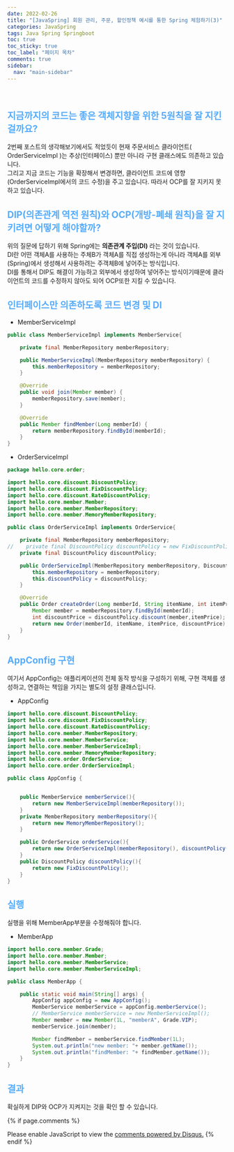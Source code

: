 ```yaml
---
date: 2022-02-26
title: "[JavaSpring] 회원 관리, 주문, 할인정책 예시를 통한 Spring 체험하기(3)"
categories: JavaSpring
tags: Java Spring Springboot
toc: true
toc_sticky: true
toc_label: "페이지 목차"
comments: true
sidebar:
  nav: "main-sidebar"
---
```


<br/>

## <span style="color:#58ACFA">지금까지의 코드는 좋은 객체지향을 위한 5원칙을 잘 지킨걸까요?</span>

2번째 포스트의 생각해보기에서도 적었듯이 현재 주문서비스 클라이언트( OrderServiceImpl )는 추상(인터페이스) 뿐만 아니라 구현 클래스에도 의존하고 있습니다.  
그리고 지금 코드는 기능을 확장해서 변경하면, 클라이언트 코드에 영향(OrderServiceImpl에서의 코드 수정)을 주고 있습니다. 따라서 OCP를 잘 지키지 못하고 있습니다.

## <span style="color:#58ACFA">DIP(의존관계 역전 원칙)와 OCP(개방-폐쇄 원칙)을 잘 지키려면 어떻게 해야할까?</span>

위의 질문에 답하기 위해 Spring에는 **의존관계 주입(DI)** 라는 것이 있습니다.  
DI란 어떤 객체A를 사용하는 주체B가 객체A를 직접 생성하는게 아니라 객체A를 외부(Spring)에서 생성해서 사용하려는 주객체B에 넣어주는 방식입니다.  
DI를 통해서 DIP도 해결이 가능하고 외부에서 생성하여 넣어주는 방식이기때문에 클라이언트의 코드를 수정하지 않아도 되어 OCP또한 지킬 수 있습니다.

## <span style="color:#58ACFA">인터페이스만 의존하도록 코드 변경 및 DI</span>

- MemberServiceImpl

```java
public class MemberServiceImpl implements MemberService{

    private final MemberRepository memberRepository;

    public MemberServiceImpl(MemberRepository memberRepository) {
        this.memberRepository = memberRepository;
    }

    @Override
    public void join(Member member) {
        memberRepository.save(member);
    }

    @Override
    public Member findMember(Long memberId) {
        return memberRepository.findById(memberId);
    }
}
```

- OrderServiceImpl

```java
package hello.core.order;

import hello.core.discount.DiscountPolicy;
import hello.core.discount.FixDiscountPolicy;
import hello.core.discount.RateDiscountPolicy;
import hello.core.member.Member;
import hello.core.member.MemberRepository;
import hello.core.member.MemoryMemberRepository;

public class OrderServiceImpl implements OrderService{

    private final MemberRepository memberRepository;
//    private final DiscountPolicy discountPolicy = new FixDiscountPolicy();
    private final DiscountPolicy discountPolicy;

    public OrderServiceImpl(MemberRepository memberRepository, DiscountPolicy discountPolicy) {
        this.memberRepository = memberRepository;
        this.discountPolicy = discountPolicy;
    }

    @Override
    public Order createOrder(Long memberId, String itemName, int itemPrice) {
        Member member = memberRepository.findById(memberId);
        int discountPrice = discountPolicy.discount(member,itemPrice);
        return new Order(memberId, itemName, itemPrice, discountPrice);
    }
}
```

## <span style="color:#58ACFA">AppConfig 구현</span>

여기서 AppConfig는 애플리케이션의 전체 동작 방식을 구성하기 위해, 구현 객체를 생성하고, 연결하는 책임을 가지는 별도의 설정 클래스입니다.

- AppConfig

```java
import hello.core.discount.DiscountPolicy;
import hello.core.discount.FixDiscountPolicy;
import hello.core.discount.RateDiscountPolicy;
import hello.core.member.MemberRepository;
import hello.core.member.MemberService;
import hello.core.member.MemberServiceImpl;
import hello.core.member.MemoryMemberRepository;
import hello.core.order.OrderService;
import hello.core.order.OrderServiceImpl;

public class AppConfig {


    public MemberService memberService(){
        return new MemberServiceImpl(memberRepository());
    }
    private MemberRepository memberRepository(){
        return new MemoryMemberRepository();
    }

    public OrderService orderService(){
        return new OrderServiceImpl(memberRepository(), discountPolicy());
    }
    public DiscountPolicy discountPolicy(){
        return new FixDiscountPolicy();
    }
}
```

## <span style="color:#58ACFA">실행</span>

실행을 위해 MemberApp부분을 수정해줘야 합니다.

- MemberApp

```java
import hello.core.member.Grade;
import hello.core.member.Member;
import hello.core.member.MemberService;
import hello.core.member.MemberServiceImpl;

public class MemberApp {

    public static void main(String[] args) {
        AppConfig appConfig = new AppConfig();
        MemberService memberService = appConfig.memberService();
        // MemberService memberService = new MemberServiceImpl();
        Member member = new Member(1L, "memberA", Grade.VIP);
        memberService.join(member);

        Member findMember = memberService.findMember(1L);
        System.out.println("new member: "+ member.getName());
        System.out.println("findMember: "+ findMember.getName());
    }
}
```

## <span style="color:#58ACFA">결과</span>

확실하게 DIP와 OCP가 지켜지는 것을 확인 할 수 있습니다.

{% if page.comments %}

<div id="disqus_thread"></div>
<script>
    /**
    *  RECOMMENDED CONFIGURATION VARIABLES: EDIT AND UNCOMMENT THE SECTION BELOW TO INSERT DYNAMIC VALUES FROM YOUR PLATFORM OR CMS.
    *  LEARN WHY DEFINING THESE VARIABLES IS IMPORTANT: https://disqus.com/admin/universalcode/#configuration-variables    */
    var disqus_config = function () {
        this.page.url = "{{ page.url | absolute_url }};";  // Replace PAGE_URL with your page's canonical URL variable
        this.page.identifier = "{{ page.id }}";; // Replace PAGE_IDENTIFIER with your page's unique identifier variable
    };
    (function() { // DON'T EDIT BELOW THIS LINE
        var d = document, s = d.createElement('script');
        s.src = 'https://lecocococo-blog.disqus.com/embed.js';
        s.setAttribute('data-timestamp', +new Date());
        (d.head || d.body).appendChild(s);
    })();

</script>
<noscript>Please enable JavaScript to view the <a href="https://disqus.com/?ref_noscript">comments powered by Disqus.</a></noscript>
{% endif %}
